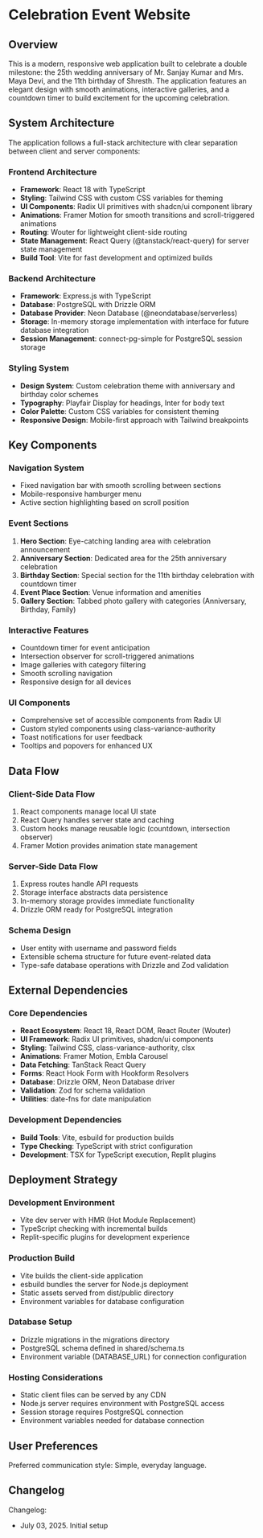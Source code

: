 # Celebration Event Website

## Overview

This is a modern, responsive web application built to celebrate a double milestone: the 25th wedding anniversary of Mr. Sanjay Kumar and Mrs. Maya Devi, and the 11th birthday of Shresth. The application features an elegant design with smooth animations, interactive galleries, and a countdown timer to build excitement for the upcoming celebration.

## System Architecture

The application follows a full-stack architecture with clear separation between client and server components:

### Frontend Architecture
- **Framework**: React 18 with TypeScript
- **Styling**: Tailwind CSS with custom CSS variables for theming
- **UI Components**: Radix UI primitives with shadcn/ui component library
- **Animations**: Framer Motion for smooth transitions and scroll-triggered animations
- **Routing**: Wouter for lightweight client-side routing
- **State Management**: React Query (@tanstack/react-query) for server state management
- **Build Tool**: Vite for fast development and optimized builds

### Backend Architecture
- **Framework**: Express.js with TypeScript
- **Database**: PostgreSQL with Drizzle ORM
- **Database Provider**: Neon Database (@neondatabase/serverless)
- **Storage**: In-memory storage implementation with interface for future database integration
- **Session Management**: connect-pg-simple for PostgreSQL session storage

### Styling System
- **Design System**: Custom celebration theme with anniversary and birthday color schemes
- **Typography**: Playfair Display for headings, Inter for body text
- **Color Palette**: Custom CSS variables for consistent theming
- **Responsive Design**: Mobile-first approach with Tailwind breakpoints

## Key Components

### Navigation System
- Fixed navigation bar with smooth scrolling between sections
- Mobile-responsive hamburger menu
- Active section highlighting based on scroll position

### Event Sections
1. **Hero Section**: Eye-catching landing area with celebration announcement
2. **Anniversary Section**: Dedicated area for the 25th anniversary celebration
3. **Birthday Section**: Special section for the 11th birthday celebration with countdown timer
4. **Event Place Section**: Venue information and amenities
5. **Gallery Section**: Tabbed photo gallery with categories (Anniversary, Birthday, Family)

### Interactive Features
- Countdown timer for event anticipation
- Intersection observer for scroll-triggered animations
- Image galleries with category filtering
- Smooth scrolling navigation
- Responsive design for all devices

### UI Components
- Comprehensive set of accessible components from Radix UI
- Custom styled components using class-variance-authority
- Toast notifications for user feedback
- Tooltips and popovers for enhanced UX

## Data Flow

### Client-Side Data Flow
1. React components manage local UI state
2. React Query handles server state and caching
3. Custom hooks manage reusable logic (countdown, intersection observer)
4. Framer Motion provides animation state management

### Server-Side Data Flow
1. Express routes handle API requests
2. Storage interface abstracts data persistence
3. In-memory storage provides immediate functionality
4. Drizzle ORM ready for PostgreSQL integration

### Schema Design
- User entity with username and password fields
- Extensible schema structure for future event-related data
- Type-safe database operations with Drizzle and Zod validation

## External Dependencies

### Core Dependencies
- **React Ecosystem**: React 18, React DOM, React Router (Wouter)
- **UI Framework**: Radix UI primitives, shadcn/ui components
- **Styling**: Tailwind CSS, class-variance-authority, clsx
- **Animations**: Framer Motion, Embla Carousel
- **Data Fetching**: TanStack React Query
- **Forms**: React Hook Form with Hookform Resolvers
- **Database**: Drizzle ORM, Neon Database driver
- **Validation**: Zod for schema validation
- **Utilities**: date-fns for date manipulation

### Development Dependencies
- **Build Tools**: Vite, esbuild for production builds
- **Type Checking**: TypeScript with strict configuration
- **Development**: TSX for TypeScript execution, Replit plugins

## Deployment Strategy

### Development Environment
- Vite dev server with HMR (Hot Module Replacement)
- TypeScript checking with incremental builds
- Replit-specific plugins for development experience

### Production Build
- Vite builds the client-side application
- esbuild bundles the server for Node.js deployment
- Static assets served from dist/public directory
- Environment variables for database configuration

### Database Setup
- Drizzle migrations in the migrations directory
- PostgreSQL schema defined in shared/schema.ts
- Environment variable (DATABASE_URL) for connection configuration

### Hosting Considerations
- Static client files can be served by any CDN
- Node.js server requires environment with PostgreSQL access
- Session storage requires PostgreSQL connection
- Environment variables needed for database connection

## User Preferences

Preferred communication style: Simple, everyday language.

## Changelog

Changelog:
- July 03, 2025. Initial setup
